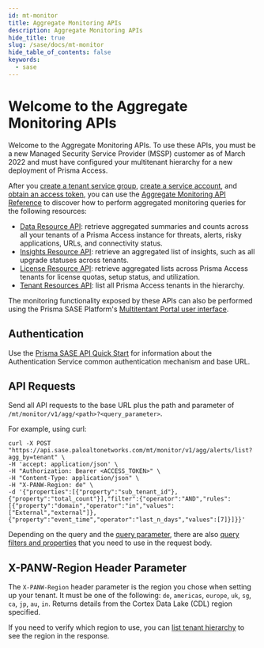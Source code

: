 ```yaml
---
id: mt-monitor
title: Aggregate Monitoring APIs
description: Aggregate Monitoring APIs
hide_title: true
slug: /sase/docs/mt-monitor
hide_table_of_contents: false
keywords:
  - sase
---
```


# Welcome to the Aggregate Monitoring APIs

Welcome to the Aggregate Monitoring APIs. To use these APIs, you must be a new Managed
Security Service Provider (MSSP) customer as of March 2022 and must have configured your multitenant
hierarchy for a new deployment of Prisma Access.

After you [create a tenant service group](/sase/docs/tenant-service-groups),
[create a service account](/sase/docs/service-accounts),
and [obtain an access token](/sase/docs/access-tokens),
you can use the [Aggregate Monitoring API Reference](/sase/api/mt-monitor) to discover how to
perform aggregated monitoring queries for the following resources:

- [Data Resource API](/sase/api/mt-monitor/data-resource-api/): retrieve aggregated summaries and counts
  across all your tenants of a Prisma Access instance for threats, alerts, risky applications, URLs,
  and connectivity status.
- [Insights Resource API](/sase/api/mt-monitor/insights-resource-api/): retrieve an aggregated list of insights, such as all upgrade statuses across tenants.
- [License Resource API](/sase/api/mt-monitor/license-resource-api/): retrieve aggregated lists across
  Prisma Access tenants for license quotas, setup status, and utilization.
- [Tenant Resources API](/sase/api/mt-monitor/tenant-resources-api/): list all Prisma Access tenants in
  the hierarchy.

The monitoring functionality exposed by these APIs can also be performed using the Prisma SASE Platform's
[Multitentant Portal user interface](https://docs.paloaltonetworks.com/sase/prisma-sase-multitenant-platform/monitor-tenants).

## Authentication

Use the [Prisma SASE API Quick Start](/sase/docs/getstarted) for information about the Authentication Service
common authentication mechanism and base URL.

## API Requests

Send all API requests to the base URL plus the path and parameter of
`/mt/monitor/v1/agg/<path>?<query_parameter>`.

For example, using curl:

    curl -X POST "https://api.sase.paloaltonetworks.com/mt/monitor/v1/agg/alerts/list?agg_by=tenant" \
    -H 'accept: application/json' \
    -H "Authorization: Bearer <ACCESS_TOKEN>" \
    -H "Content-Type: application/json" \
    -H "X-PANW-Region: de" \
    -d '{"properties":[{"property":"sub_tenant_id"},{"property":"total_count"}],"filter":{"operator":"AND","rules":[{"property":"domain","operator":"in","values":["External","external"]},{"property":"event_time","operator":"last_n_days","values":[7]}]}}'

Depending on the query and the [query parameter](/sase/docs/parameters), there are also [query
filters and properties](/sase/docs/filters) that you need to use in the request body.

## X-PANW-Region Header Parameter

The `X-PANW-Region` header parameter is the region you chose when setting up your tenant. It must be one of the following: `de`, `americas`, `europe`, `uk`, `sg`, `ca`, `jp`, `au`, `in`. Returns details from the Cortex Data Lake (CDL) region specified.

If you need to verify which region to use, you can [list tenant hierarchy](/sase/api/mt-monitor/get-mt-monitor-v-1-agg-custom-tenant-hierarchy) to see the region in the response.

